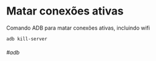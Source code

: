 # Matar conexões ativas

Comando ADB para matar conexões ativas, incluindo wifi

`adb kill-server`


###### #adb
